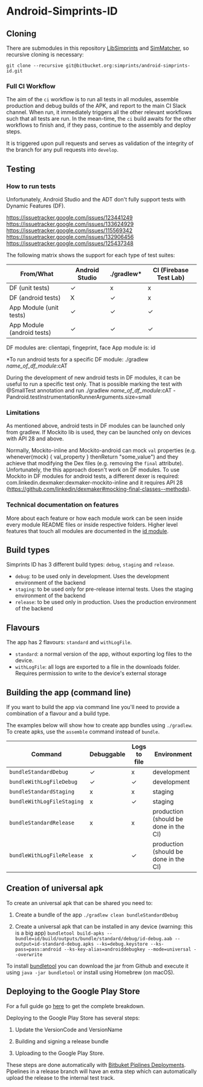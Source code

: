 # Android-Simprints-ID

## Cloning

There are submodules in this repository [LibSimprints](https://github.com/Simprints/LibSimprints) and [SimMatcher](https://github.com/Simprints/Fingerprint-SimMatcher), so recursive cloning is necessary:

`git clone --recursive git@bitbucket.org:simprints/android-simprints-id.git`

### Full CI Workflow
The aim of the `ci` workflow is to run all tests in all modules, assemble production and debug builds of the APK, and report to the main CI Slack channel.
When run, it immediately triggers all the other relevant workflows such that all tests are run.
In the mean-time, the `ci` build awaits for the other workflows to finish and, if they pass, continue to the assembly and deploy steps.

It is triggered upon pull requests and serves as validation of the integrity of the branch for any pull requests into `develop`.

## Testing

### How to run tests
Unfortunately, Android Studio and the ADT don't fully support tests with Dynamic Features (DF).

https://issuetracker.google.com/issues/123441249
https://issuetracker.google.com/issues/133624929
https://issuetracker.google.com/issues/115569342
https://issuetracker.google.com/issues/132906456
https://issuetracker.google.com/issues/125437348

The following matrix shows the support for each type of test suites:

| From/What                 | Android Studio  | ./gradlew* | CI (Firebase Test Lab) |
|---------------------------|-----------------|------------|------------------------|
| DF (unit tests)           |       ✓         |     x      |          x             |
| DF (android tests)        |       X         |     ✓      |          x             |
| App Module (unit tests)   |       ✓         |     ✓      |          ✓             |
| App Module (android tests)|       ✓         |     ✓      |          ✓             |

DF modules are: clientapi, fingeprint, face
App module is: id

*To run android tests for a specific DF module: ./gradlew _name_of_df_module_:cAT

During the development of new android tests in DF modules, it can be useful to run a specific test only.
That is possible marking the test with @SmallTest annotation and run ./gradlew _name_of_df_module_:cAT  -Pandroid.testInstrumentationRunnerArguments.size=small

### Limitations

As mentioned above, android tests in DF modules can be launched only from gradlew.
If Mockito lib is used, they can be launched only on devices with API 28 and above.

Normally, Mockito-inline and Mockito-android can mock `val` properties (e.g. whenever(mock) { val_property } thenReturn "some_value") and they achieve that modifying the Dex files (e.g. removing the `final` attribute).
Unfortunately, the this approach doesn't work on DF modules.
To use Mockito in DF modules for android tests, a different dexer is required: com.linkedin.dexmaker:dexmaker-mockito-inline and it requires API 28 (https://github.com/linkedin/dexmaker#mocking-final-classes--methods).

### Technical documentation on features

More about each feature or how each module work can be seen inside every module README files or inside respective folders. Higher level features that touch all modules are documented in the [id module](id/README.md).

## Build types
Simprints ID has 3 different build types: `debug`, `staging` and `release`.
- `debug`: to be used only in development. Uses the development environment of the backend
- `staging`: to be used only for pre-release internal tests. Uses the staging environment of the backend
- `release`: to be used only in production. Uses the production environment of the backend

## Flavours
The app has 2 flavours: `standard` and `withLogFile`.
- `standard`: a normal version of the app, without exporting log files to the device.
- `withLogFile`: all logs are exported to a file in the downloads folder. Requires permission to write to the device's external storage

## Building the app (command line)
If you want to build the app via command line you'll need to provide a combination of a flavour and a build type.

The examples below will show how to create app bundles using `./gradlew`.
To create apks, use the `assemble` command instead of `bundle`.

| Command                   | Debuggable      | Logs to file|  Environment                           |
|---------------------------|-----------------|-------------|----------------------------------------|
| `bundleStandardDebug`     |       ✓         |     x       |  development  						 |
| `bundleWithLogFileDebug`  |       ✓         |     ✓       |  development  						 |
| `bundleStandardStaging`   |       x         |     x       |    staging    						 |
| `bundleWithLogFileStaging`|       x         |     ✓       |    staging    						 |
| `bundleStandardRelease`   |       x         |     x       |  production (should be done in the CI) |
| `bundleWithLogFileRelease`|       x         |     ✓       |  production (should be done in the CI) |

## Creation of universal apk
To create an universal apk that can be shared you need to:

1. Create a bundle of the app
`./gradlew clean bundleStandardDebug`

2. Create a universal apk that can be installed in any device (warning: this is a big app)
`bundletool build-apks --bundle=id/build/outputs/bundle/standard/debug/id-debug.aab --output=id-standard-debug.apks --ks=debug.keystore --ks-pass=pass:android --ks-key-alias=androiddebugkey --mode=universal --overwrite`

To install [bundletool](https://github.com/google/bundletool) you can download the jar from Github and execute it using `java -jar bundletool` or install using Homebrew (on macOS).

## Deploying to the Google Play Store
For a full guide go [here](https://simprints.atlassian.net/wiki/spaces/KB/pages/1761378305/Releasing+a+new+version) to get the complete breakdown. 

Deploying to the Google Play Store has several steps:

1. Update the VersionCode and VersionName 

2. Building and signing a release bundle

3. Uploading to the Google Play Store. 

These steps are done automatically with [Bitbuket Piplines Deployments](https://bitbucket.org/simprints/android-simprints-id/addon/pipelines/deployments). 
Pipelines in a release branch will have an extra step which can automatically upload the release to the internal test track. 
